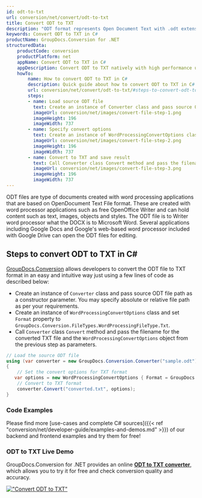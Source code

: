 ```yaml
---
id: odt-to-txt
url: conversion/net/convert/odt-to-txt
title: Convert ODT to TXT
description: "ODT format represents Open Document Text with .odt extension. Learn how to convert ODT to TXT file programmatically in C# language using GroupDocs.Conversion for .NET library."
keywords: Convert ODT to TXT in C#
productName: GroupDocs.Conversion for .NET
structuredData:
    productCode: conversion
    productPlatform: net
    appName: Convert ODT to TXT in C#
    appDescription: Convert ODT to TXT natively with high performance using C# language and server side GroupDocs.Conversion for .NET APIs, without the use of any software like Microsoft or Open Office.
    howTo:
        name: How to convert ODT to TXT in C# 
        description: Quick guide about how to convert ODT to TXT in C# with high performance and accuracy.
        url: conversion/net/convert/odt-to-txt/#steps-to-convert-odt-to-txt-in-c
        steps:
        - name: Load source ODT file 
          text: Create an instance of Converter class and pass source ODT file path as a constructor parameter. You may specify absolute or relative file path as per your requirements. 
          imageUrl: conversion/net/images/convert-file-step-1.png
          imageHeight: 196
          imageWidth: 737
        - name: Specify convert options 
          text: Create an instance of WordProcessingConvertOptions class.
          imageUrl: conversion/net/images/convert-file-step-2.png
          imageHeight: 196
          imageWidth: 737
        - name: Convert to TXT and save result 
          text: Call Converter class Convert method and pass the filename for the converted HTML file and the WordProcessingConvertOptions object from the previous step as parameters.
          imageUrl: conversion/net/images/convert-file-step-3.png
          imageHeight: 196
          imageWidth: 737
---
```


ODT files are type of documents created with word processing applications that are based on OpenDocument Text File format. These are created with word processor applications such as free OpenOffice Writer and can hold content such as text, images, objects and styles. The ODT file is to Writer word processor what the DOCX is to Microsoft Word. Several applications including Google Docs and Google's web-based word processor included with Google Drive can open the ODT files for editing.

## Steps to convert ODT to TXT in C#

[GroupDocs.Conversion](https://products.groupdocs.com/conversion/net) allows developers to convert the ODT file to TXT format in an easy and intuitive way just using a few lines of code as described below:

* Create an instance of `Converter` class and pass source ODT file path as a constructor parameter. You may specify absolute or relative file path as per your requirements. 
* Create an instance of `WordProcessingConvertOptions` class and set `Format` property to `GroupDocs.Conversion.FileTypes.WordProcessingFileType.Txt`.
* Call `Converter` class `Convert` method and pass the filename for the converted TXT file and the `WordProcessingConvertOptions` object from the previous step as parameters.

```csharp
// Load the source ODT file
using (var converter = new GroupDocs.Conversion.Converter("sample.odt"))
{
    // Set the convert options for TXT format
   var options = new WordProcessingConvertOptions { Format = GroupDocs.Conversion.FileTypes.WordProcessingFileType.Txt };
    // Convert to TXT format
    converter.Convert("converted.txt", options);
}
```

### Code Examples

Please find more [use-cases and complete C# sources]({{< ref "conversion/net/developer-guide/examples-and-demos.md" >}}) of our backend and frontend examples and try them for free!

### ODT to TXT Live Demo

GroupDocs.Conversion for .NET provides an online [**ODT to TXT converter**](https://products.groupdocs.app/conversion/odt-to-txt), which allows you to try it for free and check conversion quality and accuracy.

[!["Convert ODT to TXT"](conversion/net/images/convert-to-txt/convert-odt-to-txt.png)](https://products.groupdocs.app/conversion/odt-to-txt)